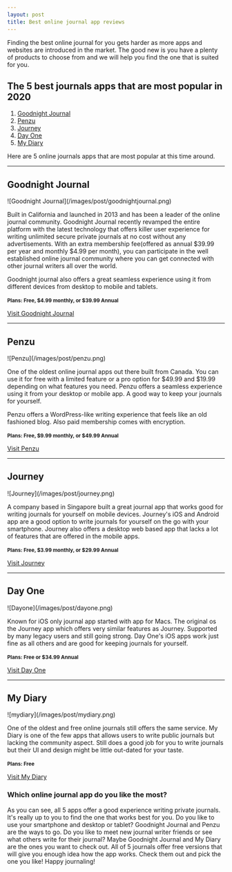 ```yaml
---
layout: post
title: Best online journal app reviews
---
```


Finding the best online journal for you gets harder as more apps and websites are introduced in the market. The good new is you have a plenty of products to choose from and we will help you find the one that is suited for you.

<h2>The 5 best journals apps that are most popular in 2020</h2>
<ol>
    <li><a href="#goodnight-journal">Goodnight Journal</a></li>
    <li><a href="#penzu">Penzu</a></li>
    <li><a href="#journey">Journey</a></li>
    <li><a href="#day-one">Day One</a></li>
    <li><a href="#my-diary">My Diary</a></li>
</ol>

<p>Here are 5 online journals apps that are most popular at this time around.</p>

<hr />

<h2 id="goodnight-journal">Goodnight Journal</h2>
![Goodnight Journal](/images/post/goodnightjournal.png)
<p>Built in California and launched in 2013 and has been a leader of the online journal community. Goodnight Journal recently revamped the entire platform with the latest technology that offers killer user experience for writing unlimited secure private journals at no cost without any advertisements. With an extra membership fee(offered as annual $39.99 per year and monthly $4.99 per month), you can participate in the well established online journal community where you can get connected with other journal writers all over the world.</p>
<p>Goodnight journal also offers a great seamless experience using it from different devices from desktop to mobile and tablets.</p>
<p><small><b>Plans: Free, $4.99 monthly, or $39.99 Annual</b></small></p>
<a href="https://www.goodnightjournal.com/" target="_blank" class="btn-cta">Visit Goodnight Journal</a>

<hr />

<h2 id="penzu">Penzu</h2>
![Penzu](/images/post/penzu.png)
<p>One of the oldest online journal apps out there built from Canada. You can use it for free with a limited feature or a pro option for $49.99 and $19.99 depending on what features you need. Penzu offers a seamless experience using it from your desktop or mobile app. A good way to keep your journals for yourself.</p>
<p>Penzu offers a WordPress-like writing experience that feels like an old fashioned blog. Also paid membership comes with encryption.</p>
<p><small><b>Plans: Free, $9.99 monthly, or $49.99 Annual</b></small></p>
<a href="https://www.penzu.com/" target="_blank" class="btn-cta">Visit Penzu</a>

<hr />

<h2 id="journey">Journey</h2>
![Journey](/images/post/journey.png)
<p>A company based in Singapore built a great journal app that works good for writing journals for yourself on mobile devices. Journey's iOS and Android app are a good option to write journals for yourself on the go with your smartphone. Journey also offers a desktop web based app that lacks a lot of features that are offered in the mobile apps.</p>
<p><small><b>Plans: Free, $3.99 monthly, or $29.99 Annual</b></small></p>
<a href="https://2appstudio.com/" target="_blank" class="btn-cta">Visit Journey</a>

<hr />

<h2 id="day-one">Day One</h2>
![Dayone](/images/post/dayone.png)
<p>Known for iOS only journal app started with app for Macs. The original os the Journey app which offers very similar features as Journey. Supported by many legacy users and still going strong. Day One's iOS apps work just fine as all others and are good for keeping journals for yourself.</p>
<p><small><b>Plans: Free or $34.99 Annual</b></small></p>
<a href="https://dayoneapp.com/" target="_blank" class="btn-cta">Visit Day One</a>

<hr />

<h2 id="my-diary">My Diary</h2>
![mydiary](/images/post/mydiary.png)
<p>One of the oldest and free online journals still offers the same service. My Diary is one of the few apps that allows users to write public journals but lacking the community aspect. Still does a good job for you to write journals but their UI and design might be little out-dated for your taste.</p>
<p><small><b>Plans: Free</b></small></p>
<a href="https://www.my-diary.org/" target="_blank" class="btn-cta">Visit My Diary</a>


<h3>Which online journal app do you like the most?</h3>
<p>As you can see, all 5 apps offer a good experience writing private journals. It's really up to you to find the one that works best for you. Do you like to use your smartphone and desktop or tablet? Goodnight Journal and Penzu are the ways to go. Do you like to meet new journal writer friends or see what others write for their journal? Maybe Goodnight Journal and My Diary are the ones you want to check out. All of 5 journals offer free versions that will give you enough idea how the app works. Check them out and pick the one you like! Happy journaling!</p>